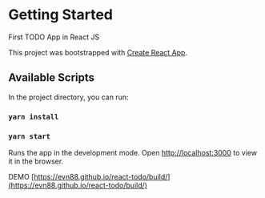 # Getting Started

First TODO App in React JS

This project was bootstrapped with [Create React App](https://github.com/facebook/create-react-app).

## Available Scripts

In the project directory, you can run:

### `yarn install`

### `yarn start`

Runs the app in the development mode.
Open [http://localhost:3000](http://localhost:3000) to view it in the browser.

DEMO [https://evn88.github.io/react-todo/build/](https://evn88.github.io/react-todo/build/)
